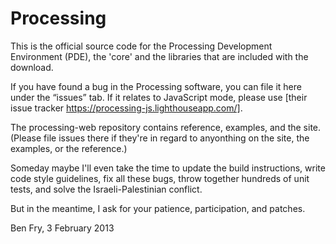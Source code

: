 Processing
==========

This is the official source code for the Processing Development Environment (PDE), 
the 'core' and the libraries that are included with the download. 

If you have found a bug in the Processing software, you can file it here under the “issues” tab. 
If it relates to JavaScript mode, please use [their issue tracker https://processing-js.lighthouseapp.com/].

The processing-web repository contains reference, examples, and the site. 
(Please file issues there if they're in regard to anyonthing on the site, 
the examples, or the reference.)

Someday maybe I'll even take the time to update the build instructions, write code style guidelines, 
fix all these bugs, throw together hundreds of unit tests, and solve the Israeli-Palestinian conflict. 

But in the meantime, I ask for your patience, participation, and patches.

Ben Fry, 3 February 2013

